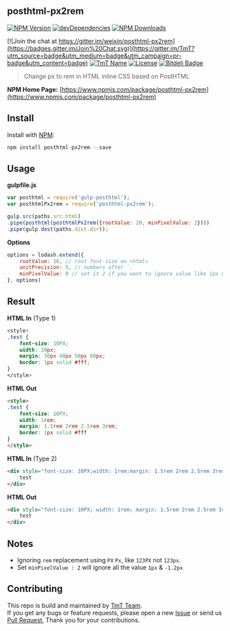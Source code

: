 ## posthtml-px2rem

[![NPM Version](http://img.shields.io/npm/v/posthtml-px2rem.svg?style=flat)](https://www.npmjs.com/package/posthtml-px2rem "Package version") 
[![devDependencies](https://img.shields.io/david/dev/weixin/posthtml-px2rem.svg)](https://ci.appveyor.com/project/weixin/posthtml-px2rem "devDependencies") 
[![NPM Downloads](https://img.shields.io/npm/dm/posthtml-px2rem.svg?style=flat)](https://www.npmjs.com/package/posthtml-px2rem "NPM Downloads") 

[![Join the chat at https://gitter.im/weixin/posthtml-px2rem](https://badges.gitter.im/Join%20Chat.svg)](https://gitter.im/TmT?utm_source=badge&utm_medium=badge&utm_campaign=pr-badge&utm_content=badge)
[![TmT Name](https://img.shields.io/badge/Team-TmT-brightgreen.svg?style=flat)](https://github.com/orgs/TmT/people "Tencent Moe Team") 
[![License](https://img.shields.io/npm/l/posthtml-px2rem.svg?style=flat)](http://opensource.org/licenses/MIT "Feel free to contribute.") 
[![Bitdeli Badge](https://d2weczhvl823v0.cloudfront.net/weixin/posthtml-px2rem/trend.png)](https://bitdeli.com/free "GitHub Analyze")

> Change px to rem in HTML inline CSS based on PostHTML

**NPM Home Page:** [https://www.npmjs.com/package/posthtml-px2rem](https://www.npmjs.com/package/posthtml-px2rem)

## Install

Install with [NPM](https://npmjs.org/):

```javascript
npm install posthtml-px2rem --save
```

## Usage

**gulpfile.js**

```javascript
var posthtml = require('gulp-posthtml');
var posthtmlPx2rem = require('posthtml-px2rem');

gulp.src(paths.src.html)
.pipe(posthtml(posthtmlPx2rem({rootValue: 20, minPixelValue: 2})))
.pipe(gulp.dest(paths.dist.dir));

```

**Options**  

```javascript
options = lodash.extend({
    rootValue: 16, // root font-size on <html>
    unitPrecision: 5, // numbers after `.`
    minPixelValue: 0 // set it 2 if you want to ignore value like 1px & -1px
}, options)
```

## Result

**HTML In** (Type 1)


```css
<style>
.test {
    font-size: 10PX;
    width: 20px;
    margin: 30px 40px 50px 60px;
    border: 1px solid #fff;
}
</style>
```

**HTML Out**

```html
<style>
.test {
	font-size: 10PX;
    width: 1rem;
    margin: 1.5rem 2rem 2.5rem 3rem;
    border: 1px solid #fff
}
</style>
```

**HTML In** (Type 2)


```html
<div style="font-size: 10PX;width: 1rem;margin: 1.5rem 2rem 2.5rem 3rem;border: 1px solid #fff">
    test
</div>
```

**HTML Out**

```html
<div style="font-size: 10PX; width: 1rem; margin: 1.5rem 2rem 2.5rem 3rem; border: 1px solid #fff">
    test
</div>
```

## Notes

* Ignoring `rem` replacement using `PX` `Px`, like `123PX` not `123px`.
* Set `minPixelValue : 2` will ignore all the value `1px` & `-1.2px`

## Contributing

This repo is build and maintained by [TmT Team](https://github.com/orgs/TmT/people).  
If you get any bugs or feature requests, please open a new [Issue](https://github.com/weixin/posthtml-px2rem/issues) or send us [Pull Request](https://github.com/weixin/posthtml-px2rem/pulls), Thank you for your contributions.
